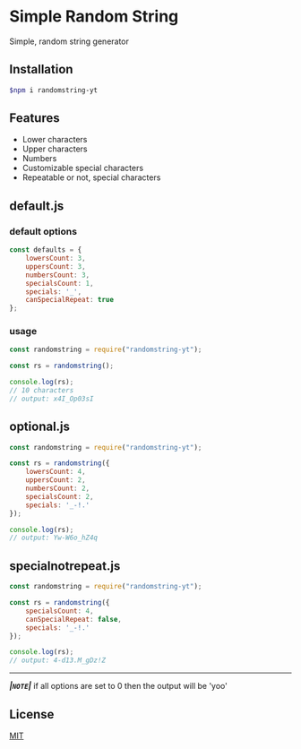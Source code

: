 # Simple Random String
 Simple, random string generator

## Installation
```bash
$npm i randomstring-yt
```

## Features

  * Lower characters
  * Upper characters
  * Numbers
  * Customizable special characters
  * Repeatable or not, special characters

## default.js
### default options
```js
const defaults = {
    lowersCount: 3,
    uppersCount: 3,
    numbersCount: 3,
    specialsCount: 1,
    specials: '_',
    canSpecialRepeat: true
};
```
### usage
```js
const randomstring = require("randomstring-yt");

const rs = randomstring();

console.log(rs);
// 10 characters
// output: x4I_Op03sI
```



## optional.js

```js
const randomstring = require("randomstring-yt");

const rs = randomstring({
    lowersCount: 4,
    uppersCount: 2,
    numbersCount: 2,
    specialsCount: 2,
    specials: '_-!.'
});

console.log(rs);
// output: Yw-W6o_hZ4q
```

## specialnotrepeat.js

```js
const randomstring = require("randomstring-yt");

const rs = randomstring({
    specialsCount: 4,
    canSpecialRepeat: false,
    specials: '_-!.'
});

console.log(rs);
// output: 4-d13.M_gDz!Z
```
---
***|`NOTE`|***
if all options are set to 0 then the output will be 'yoo'

## License

  [MIT](LICENSE)